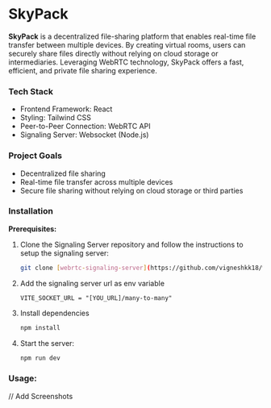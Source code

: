 # SkyPack

**SkyPack** is a decentralized file-sharing platform that enables real-time file transfer between multiple devices. By creating virtual rooms, users can securely share files directly without relying on cloud storage or intermediaries. Leveraging WebRTC technology, SkyPack offers a fast, efficient, and private file sharing experience.

### Tech Stack
* Frontend Framework: React
* Styling: Tailwind CSS
* Peer-to-Peer Connection: WebRTC API
* Signaling Server: Websocket (Node.js)

### Project Goals
* Decentralized file sharing
* Real-time file transfer across multiple devices
* Secure file sharing without relying on cloud storage or third parties

### Installation
**Prerequisites:**
1. Clone the Signaling Server repository and follow the instructions to setup the signaling server:

    ```bash
    git clone [webrtc-signaling-server](https://github.com/vigneshkk18/webrtc-signaling-server.git)
    ```
2. Add the signaling server url as env variable

    ```.env
    VITE_SOCKET_URL = "[YOU_URL]/many-to-many"
    ```
3. Install dependencies
    ```bash
    npm install
    ```
4. Start the server:
    ```bash
    npm run dev
    ```

### Usage:
// Add Screenshots

